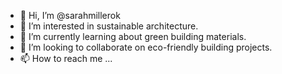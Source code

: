 - 👋 Hi, I’m @sarahmillerok
- 👀 I’m interested in sustainable architecture.
- 🌱 I’m currently learning about green building materials.
- 💞️ I’m looking to collaborate on eco-friendly building projects.
- 📫 How to reach me ...

<!---
sarahmillerok/sarahmillerok is a ✨ special ✨ repository because its `README.md` (this file) appears on your GitHub profile.
You can click the Preview link to take a look at your changes.
--->
